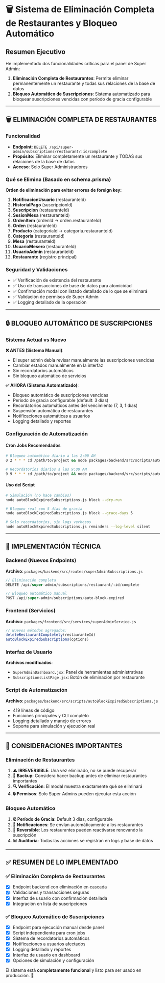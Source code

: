 # 🗑️ Sistema de Eliminación Completa de Restaurantes y Bloqueo Automático

## Resumen Ejecutivo

He implementado dos funcionalidades críticas para el panel de Super Admin:

1. **Eliminación Completa de Restaurantes**: Permite eliminar permanentemente un restaurante y todas sus relaciones de la base de datos
2. **Bloqueo Automático de Suscripciones**: Sistema automatizado para bloquear suscripciones vencidas con período de gracia configurable

---

## 🗑️ ELIMINACIÓN COMPLETA DE RESTAURANTES

### Funcionalidad
- **Endpoint**: `DELETE /api/super-admin/subscriptions/restaurant/:id/complete`
- **Propósito**: Eliminar completamente un restaurante y TODAS sus relaciones de la base de datos
- **Acceso**: Solo Super Administradores

### Qué se Elimina (Basado en schema.prisma)

**Orden de eliminación para evitar errores de foreign key:**

1. **NotificacionUsuario** (restauranteId)
2. **HistorialPago** (suscripcionId)
3. **Suscripcion** (restauranteId)
4. **SesionMesa** (restauranteId)
5. **OrdenItem** (ordenId → orden.restauranteId)
6. **Orden** (restauranteId)
7. **Producto** (categoriaId → categoria.restauranteId)
8. **Categoria** (restauranteId)
9. **Mesa** (restauranteId)
10. **UsuarioMesero** (restauranteId)
11. **UsuarioAdmin** (restauranteId)
12. **Restaurante** (registro principal)

### Seguridad y Validaciones

- ✅ Verificación de existencia del restaurante
- ✅ Uso de transacciones de base de datos para atomicidad
- ✅ Confirmación modal con listado detallado de lo que se eliminará
- ✅ Validación de permisos de Super Admin
- ✅ Logging detallado de la operación

---

## 🔒 BLOQUEO AUTOMÁTICO DE SUSCRIPCIONES

### Sistema Actual vs Nuevo

**❌ ANTES (Sistema Manual)**:
- El super admin debía revisar manualmente las suscripciones vencidas
- Cambiar estados manualmente en la interfaz
- Sin recordatorios automáticos
- Sin bloqueo automático de servicios

**✅ AHORA (Sistema Automatizado)**:
- Bloqueo automático de suscripciones vencidas
- Período de gracia configurable (default: 3 días)
- Recordatorios automáticos antes del vencimiento (7, 3, 1 días)
- Suspensión automática de restaurantes
- Notificaciones automáticas a usuarios
- Logging detallado y reportes

### Configuración de Automatización

#### Cron Jobs Recomendados

```bash
# Bloqueo automático diario a las 2:00 AM
0 2 * * * cd /path/to/project && node packages/backend/src/scripts/autoBlockExpiredSubscriptions.js block

# Recordatorios diarios a las 9:00 AM
0 9 * * * cd /path/to/project && node packages/backend/src/scripts/autoBlockExpiredSubscriptions.js reminders
```

#### Uso del Script

```bash
# Simulación (no hace cambios)
node autoBlockExpiredSubscriptions.js block --dry-run

# Bloqueo real con 5 días de gracia
node autoBlockExpiredSubscriptions.js block --grace-days 5

# Solo recordatorios, sin logs verbosos
node autoBlockExpiredSubscriptions.js reminders --log-level silent
```

---

## 🔧 IMPLEMENTACIÓN TÉCNICA

### Backend (Nuevos Endpoints)

**Archivo**: `packages/backend/src/routes/superAdminSubscriptions.js`

```javascript
// Eliminación completa
DELETE /api/super-admin/subscriptions/restaurant/:id/complete

// Bloqueo automático manual
POST /api/super-admin/subscriptions/auto-block-expired
```

### Frontend (Servicios)

**Archivo**: `packages/frontend/src/services/superAdminService.js`

```javascript
// Nuevos métodos agregados:
deleteRestaurantCompletely(restauranteId)
autoBlockExpiredSubscriptions(options)
```

### Interfaz de Usuario

**Archivos modificados**:
- `SuperAdminDashboard.jsx`: Panel de herramientas administrativas
- `SubscriptionsListPage.jsx`: Botón de eliminación por restaurante

### Script de Automatización

**Archivo**: `packages/backend/src/scripts/autoBlockExpiredSubscriptions.js`
- 419 líneas de código
- Funciones principales y CLI completo
- Logging detallado y manejo de errores
- Soporte para simulación y ejecución real

---

## 🚨 CONSIDERACIONES IMPORTANTES

### Eliminación de Restaurantes

1. **⚠️ IRREVERSIBLE**: Una vez eliminado, no se puede recuperar
2. **💾 Backup**: Considera hacer backup antes de eliminar restaurantes importantes
3. **🔍 Verificación**: El modal muestra exactamente qué se eliminará
4. **🔒 Permisos**: Solo Super Admins pueden ejecutar esta acción

### Bloqueo Automático

1. **⏰ Período de Gracia**: Default 3 días, configurable
2. **📧 Notificaciones**: Se envían automáticamente a los restaurantes
3. **🔄 Reversible**: Los restaurantes pueden reactivarse renovando la suscripción
4. **📊 Auditoría**: Todas las acciones se registran en logs y base de datos

---

## ✅ RESUMEN DE LO IMPLEMENTADO

### ✅ Eliminación Completa de Restaurantes
- [x] Endpoint backend con eliminación en cascada
- [x] Validaciones y transacciones seguras
- [x] Interfaz de usuario con confirmación detallada
- [x] Integración en lista de suscripciones

### ✅ Bloqueo Automático de Suscripciones
- [x] Endpoint para ejecución manual desde panel
- [x] Script independiente para cron jobs
- [x] Sistema de recordatorios automáticos
- [x] Notificaciones a usuarios afectados
- [x] Logging detallado y reportes
- [x] Interfaz de usuario en dashboard
- [x] Opciones de simulación y configuración

El sistema está **completamente funcional** y listo para ser usado en producción. 🚀
